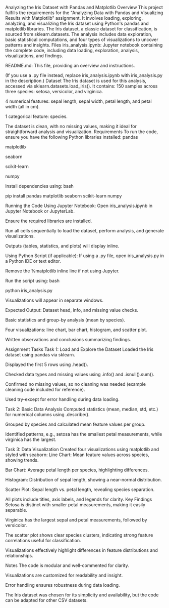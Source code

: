 Analyzing the Iris Dataset with Pandas and Matplotlib
Overview
This project fulfills the requirements for the "Analyzing Data with Pandas and Visualizing Results with Matplotlib" assignment. It involves loading, exploring, analyzing, and visualizing the Iris dataset using Python's pandas and matplotlib libraries. The Iris dataset, a classic dataset for classification, is sourced from sklearn.datasets. The analysis includes data exploration, basic statistical computations, and four types of visualizations to uncover patterns and insights.
Files
iris_analysis.ipynb: Jupyter notebook containing the complete code, including data loading, exploration, analysis, visualizations, and findings.

README.md: This file, providing an overview and instructions.

(If you use a .py file instead, replace iris_analysis.ipynb with iris_analysis.py in the description.)
Dataset
The Iris dataset is used for this analysis, accessed via sklearn.datasets.load_iris(). It contains:
150 samples across three species: setosa, versicolor, and virginica.

4 numerical features: sepal length, sepal width, petal length, and petal width (all in cm).

1 categorical feature: species.

The dataset is clean, with no missing values, making it ideal for straightforward analysis and visualization.
Requirements
To run the code, ensure you have the following Python libraries installed:
pandas

matplotlib

seaborn

scikit-learn

numpy

Install dependencies using:
bash

pip install pandas matplotlib seaborn scikit-learn numpy

Running the Code
Using Jupyter Notebook:
Open iris_analysis.ipynb in Jupyter Notebook or JupyterLab.

Ensure the required libraries are installed.

Run all cells sequentially to load the dataset, perform analysis, and generate visualizations.

Outputs (tables, statistics, and plots) will display inline.

Using Python Script (if applicable):
If using a .py file, open iris_analysis.py in a Python IDE or text editor.

Remove the %matplotlib inline line if not using Jupyter.

Run the script using:
bash

python iris_analysis.py

Visualizations will appear in separate windows.

Expected Output:
Dataset head, info, and missing value checks.

Basic statistics and group-by analysis (mean by species).

Four visualizations: line chart, bar chart, histogram, and scatter plot.

Written observations and conclusions summarizing findings.

Assignment Tasks
Task 1: Load and Explore the Dataset
Loaded the Iris dataset using pandas via sklearn.

Displayed the first 5 rows using .head().

Checked data types and missing values using .info() and .isnull().sum().

Confirmed no missing values, so no cleaning was needed (example cleaning code included for reference).

Used try-except for error handling during data loading.

Task 2: Basic Data Analysis
Computed statistics (mean, median, std, etc.) for numerical columns using .describe().

Grouped by species and calculated mean feature values per group.

Identified patterns, e.g., setosa has the smallest petal measurements, while virginica has the largest.

Task 3: Data Visualization
Created four visualizations using matplotlib and styled with seaborn:
Line Chart: Mean feature values across species, showing trends.

Bar Chart: Average petal length per species, highlighting differences.

Histogram: Distribution of sepal length, showing a near-normal distribution.

Scatter Plot: Sepal length vs. petal length, revealing species separation.

All plots include titles, axis labels, and legends for clarity.
Key Findings
Setosa is distinct with smaller petal measurements, making it easily separable.

Virginica has the largest sepal and petal measurements, followed by versicolor.

The scatter plot shows clear species clusters, indicating strong feature correlations useful for classification.

Visualizations effectively highlight differences in feature distributions and relationships.

Notes
The code is modular and well-commented for clarity.

Visualizations are customized for readability and insight.

Error handling ensures robustness during data loading.

The Iris dataset was chosen for its simplicity and availability, but the code can be adapted for other CSV datasets.

